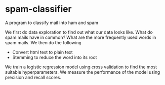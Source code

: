 # spam-classifier
A program to classify mail into ham and spam

We first do data exploration to find out what our data looks like. What do spam mails have in common? What are the more frequently used words in spam mails.
We then do the following
* Convert html text to plain text
* Stemming to reduce the word into its root

We train a logistic regression model using cross validation to find the most suitable hyperparameters.
We measure the performance of the model using precision and recall scores.

